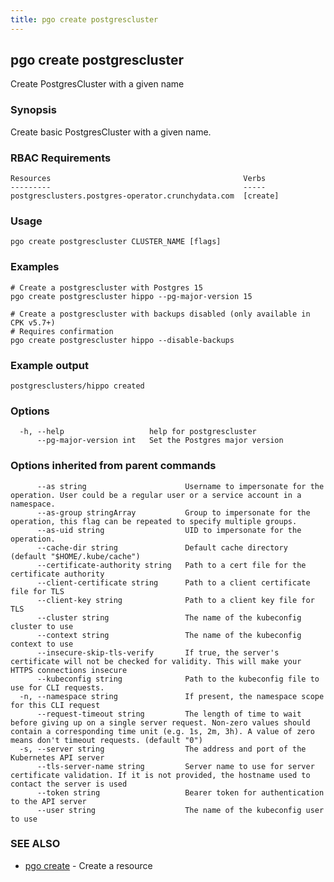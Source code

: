 ```yaml
---
title: pgo create postgrescluster
---
```

## pgo create postgrescluster

Create PostgresCluster with a given name

### Synopsis

Create basic PostgresCluster with a given name.

### RBAC Requirements
    Resources                                           Verbs
    ---------                                           -----
    postgresclusters.postgres-operator.crunchydata.com  [create]

### Usage

```
pgo create postgrescluster CLUSTER_NAME [flags]
```

### Examples

```
# Create a postgrescluster with Postgres 15
pgo create postgrescluster hippo --pg-major-version 15

# Create a postgrescluster with backups disabled (only available in CPK v5.7+)
# Requires confirmation
pgo create postgrescluster hippo --disable-backups

```
### Example output
```    
postgresclusters/hippo created
```

### Options

```
  -h, --help                   help for postgrescluster
      --pg-major-version int   Set the Postgres major version
```

### Options inherited from parent commands

```
      --as string                      Username to impersonate for the operation. User could be a regular user or a service account in a namespace.
      --as-group stringArray           Group to impersonate for the operation, this flag can be repeated to specify multiple groups.
      --as-uid string                  UID to impersonate for the operation.
      --cache-dir string               Default cache directory (default "$HOME/.kube/cache")
      --certificate-authority string   Path to a cert file for the certificate authority
      --client-certificate string      Path to a client certificate file for TLS
      --client-key string              Path to a client key file for TLS
      --cluster string                 The name of the kubeconfig cluster to use
      --context string                 The name of the kubeconfig context to use
      --insecure-skip-tls-verify       If true, the server's certificate will not be checked for validity. This will make your HTTPS connections insecure
      --kubeconfig string              Path to the kubeconfig file to use for CLI requests.
  -n, --namespace string               If present, the namespace scope for this CLI request
      --request-timeout string         The length of time to wait before giving up on a single server request. Non-zero values should contain a corresponding time unit (e.g. 1s, 2m, 3h). A value of zero means don't timeout requests. (default "0")
  -s, --server string                  The address and port of the Kubernetes API server
      --tls-server-name string         Server name to use for server certificate validation. If it is not provided, the hostname used to contact the server is used
      --token string                   Bearer token for authentication to the API server
      --user string                    The name of the kubeconfig user to use
```

### SEE ALSO

* [pgo create](/reference/pgo_create/)	 - Create a resource

